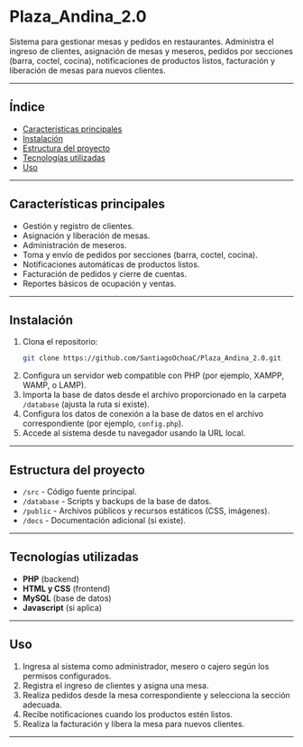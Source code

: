 # Plaza_Andina_2.0

Sistema para gestionar mesas y pedidos en restaurantes. Administra el ingreso de clientes, asignación de mesas y meseros, pedidos por secciones (barra, coctel, cocina), notificaciones de productos listos, facturación y liberación de mesas para nuevos clientes.

---

## Índice
- [Características principales](#características-principales)
- [Instalación](#instalación)
- [Estructura del proyecto](#estructura-del-proyecto)
- [Tecnologías utilizadas](#tecnologías-utilizadas)
- [Uso](#uso)
---

## Características principales

- Gestión y registro de clientes.
- Asignación y liberación de mesas.
- Administración de meseros.
- Toma y envío de pedidos por secciones (barra, coctel, cocina).
- Notificaciones automáticas de productos listos.
- Facturación de pedidos y cierre de cuentas.
- Reportes básicos de ocupación y ventas.

---

## Instalación

1. Clona el repositorio:
   ```bash
   git clone https://github.com/SantiagoOchoaC/Plaza_Andina_2.0.git
   ```
2. Configura un servidor web compatible con PHP (por ejemplo, XAMPP, WAMP, o LAMP).
3. Importa la base de datos desde el archivo proporcionado en la carpeta `/database` (ajusta la ruta si existe).
4. Configura los datos de conexión a la base de datos en el archivo correspondiente (por ejemplo, `config.php`).
5. Accede al sistema desde tu navegador usando la URL local.

---

## Estructura del proyecto

- `/src` - Código fuente principal.
- `/database` - Scripts y backups de la base de datos.
- `/public` - Archivos públicos y recursos estáticos (CSS, imágenes).
- `/docs` - Documentación adicional (si existe).

---

## Tecnologías utilizadas

- **PHP** (backend)
- **HTML y CSS** (frontend)
- **MySQL** (base de datos)
- **Javascript** (si aplica)

---

## Uso

1. Ingresa al sistema como administrador, mesero o cajero según los permisos configurados.
2. Registra el ingreso de clientes y asigna una mesa.
3. Realiza pedidos desde la mesa correspondiente y selecciona la sección adecuada.
4. Recibe notificaciones cuando los productos estén listos.
5. Realiza la facturación y libera la mesa para nuevos clientes.

---
